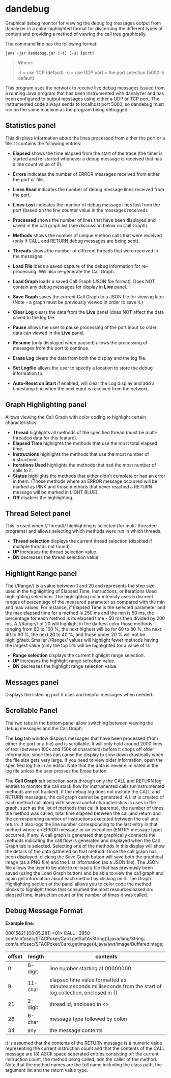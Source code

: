 # dandebug

Graphical debug monitor for viewing the debug log messages output from danalyzer in a color-highlighted
format for discerning the different types of content and providing a method of viewing the call tree graphically.

The command line has the following format:

  `java -jar dandebug.jar [-t] [-u] [port]`

>  Where:
> 
>  -t = use TCP (default)
>  -u = use UDP
>  port = the port selection (5000 is default)


This program uses the network to receive live debug messages issued from a running Java program that has been
instrumented with danalyzer and has been configured to output messages using either a UDP or TCP port.
The instrumented code always sends to localhost port 5000, so dandebug must run on the same machine
as the program being debugged. 

## Statistics panel

This displays information about the lines processed from either the port or a file. It contains the following entries:

- **Elapsed** shows the time elapsed from the start of the trace (the timer is started and re-started whenever a debug message is received that has a line count value of 0).
- **Errors** indicates the number of ERROR messages received from either the port or file.
- **Lines Read** indicates the number of debug message lines received from the port.
- **Lines Lost** indicates the number of debug message lines lost from the port (based on the line counter value in the messages received).
- **Processed** shows the number of lines that have been displayed and saved in the call graph list (see discussion below on Call Graph).
- **Methods** shows the number of unique method calls that were received (only if CALL and RETURN debug messages are being sent).
- **Threads** shows the number of different threads that were received in the messages.

- **Load File** loads a saved capture of the debug information for re-processing. Will also re-generate the Call Graph.
- **Load Graph** loads a saved Call Graph (JSON file format). Does NOT contain any debug messages for display in **Live** panel.
- **Save Graph** saves the current Call Graph to a JSON file for viewing later. (Note - a graph must be previously viewed in order to save it.)
- **Clear Log** clears the data from the **Live** panel (does NOT affect the data saved to the log file.
- **Pause** allows the user to pause processing of the port input so older data can viewed in the **Live** panel.
- **Resume** (only displayed when paused) allows the processing of messages from the port to continue.
- **Erase Log** clears the data from both the display and the log file.
- **Set Logfile** allows the user to specify a location to store the debug information to.
- **Auto-Reset on Start** if enabled, will clear the Log display and add a timestamp line when the next input is received from the network.

## Graph Highlighting panel

Allows viewing the Call Graph with color coding to highlight certain characteristics:

- **Thread** highlights all methods of the specified thread (must be multi-threaded data for this feature).
- **Elapsed Time** highlights the methods that use the most total elapsed time.
- **Instructions** highlights the methods that use the most number of instructions.
- **Iterations Used** highlights the methods that had the most number of calls to it.
- **Status** highlights the methods that either didn't complete or had an error in them. (Those methods where an ERROR message occurred will be marked as PINK and those methods that never reached a RETURN message will be marked in LIGHT BLUE).
- **Off** disables the highlighting.

## Thread Select panel

This is used when //Thread// highlighting is selected (for multi-threaded programs) and allows
selecting which methods were run in which threads.

- **Thread selection** displays the current thread selection (disabled if multiple threads not found).
- **UP** increases the thread selection value.
- **DN** decreases the thread selection value.

## Highlight Range panel

The //Range// is a value between 1 and 20 and represents the step size used in the highlighting of
Elapsed Time, Instructions, or Iterations Used highlighting selections.
The highlighting color intensity uses 5 discreet ranges of percentage of the
measured parameter as compared with the min and max values. For instance, if Elapsed Time is the selected
parameter and the max elapsed time for a method is 250 ms and the min is 50 ms, the percentage for each method
is its elapsed time - 50 ms then divided by 200 ms. A //Range// of 20 will highlight in the darkest color those
methods ranging from 80 to 100 %, the next highest will be for 60 to 80 %, the next 40 to 60 %, the
next 20 to 40 %, and those under 20 % will not be highlighted. Smaller //Range// values will highlight fewer
methods having the largest value (only the top 5% will be highlighted for a value of 1).

- **Range selection** displays the current highlight range selection.
- **UP** increases the highlight range selection value.
- **DN** decreases the highlight range selection value.

## Messages panel

Displays the listening port it uses and helpful messages when needed.

## Scrollable Panel

The two tabs in the bottom panel allow switching between viewing the debug messages and the Call Graph.

The **Log** tab window displays messages that have been processed (from either the port or a file) and is scrollable.
It will only hold around 2000 lines of text (between 100k and 150k of characters) before it chops off older information,
since this can cause the display to slow down drastically when the file size gets very large. If you need
to view older information, open the specified log file in an editor.
Note that the data is never eliminated in the log file unless the user presses the Erase button.

The **Call Graph** tab selection sorts through only the CALL and RETURN log entries to monitor
the call stack flow for instrumented calls (uninstrumented methods are not tracked).
If the debug log does not include the CALL and RETURN messages, the call graph cannot be generated.
A List is created of each method call along with several useful characteristics is uses in the graph,
such as the list of methods that call it (parents), the number of times the method was called,
total time elapsed between the call and return and the corresponding number of instructions executed
between the call and return. It also logs the line number corresponding to the last entry in that
method where an ERROR message or an exception (ENTRY message type) occurred, if any.
A call graph is generated that graphically connects the methods indicating the call flow is
generated and displayed when the Call Graph tab is selected. Selecting one of the methods in this
display will show the details of the data gathered on that method. Once the call graph has been displayed,
clicking the Save Graph button will save both the graphical image (as a PNG file) and the List
information (as a JSON file). The JSON file allows the user to be able to re-load a file that has
previously been saved (using the Load Graph button) and be able to view the call graph and again
get information about each method by clicking on it. The Graph Highlighting section of the panel
allows you to color code the method blocks to highlight those that consumed the most resources
based on: elapsed time, instruction count or the number of times it was called.

## Debug Message Format

**Example line:**

  00015621 [08:05.281] <01> CALL  : 3850 com/ainfosec/STACPoker/Card.getSuitAsString()Ljava/lang/String; com/ainfosec/STACPoker/Card.getImage()Ljava/awt/image/BufferedImage;

  offset | length  | contents
  ------ | --------| ------------------------------------------------------------
  0      | 8-digit | line number starting at 00000000
  9      | 11-char | elapsed time value formatted as minutes:seconds.milliseconds from the start of log collection, enclosed in []
  21     | 2-digit | thread id, enclosed in <>
  26     | 6-char  | message type followed by colon
  34     | any     | the message contents

It is assumed that the contents of the RETURN message is a numeric value representing the current
instruction count and that the contents of the CALL message are (3) ASCII space seperated entries
consisting of: the current instruction count, the method being called, adn the caller of the method.
Note that the method names are the full name including the class path, the argument list and the return value type.
